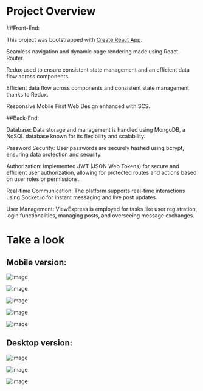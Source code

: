 # Project Overview

##Front-End:

This project was bootstrapped with [Create React App](https://github.com/facebook/create-react-app).

Seamless navigation and dynamic page rendering made using React-Router.

Redux used to ensure consistent state management and an efficient data flow across components.

Efficient data flow across components and consistent state management thanks to Redux.

Responsive Mobile First Web Design enhanced with SCS.

##Back-End:

Database: Data storage and management is handled using MongoDB, a NoSQL database known for its flexibility and scalability.

Password Security: User passwords are securely hashed using bcrypt, ensuring data protection and security.

Authorization: Implemented JWT (JSON Web Tokens) for secure and efficient user authorization, allowing for protected routes and actions based on user roles or permissions.

Real-time Communication: The platform supports real-time interactions using Socket.io for instant messaging and live post updates.

User Management: ViewExpress is employed for tasks like user registration, login functionalities, managing posts, and overseeing message exchanges.

# Take a look

## Mobile version:

![image](https://github.com/AgnetaSmergelyte/final-assignment-front/assets/131288227/ce970f5b-848f-4de3-8fd1-0599e9e98cca)

![image](https://github.com/AgnetaSmergelyte/final-assignment-front/assets/131288227/1cad3a24-4224-4bfc-a3b4-e354784bf753)

![image](https://github.com/AgnetaSmergelyte/final-assignment-front/assets/131288227/4ecbabe6-4f69-4cd2-acb3-b9e3664d86e3)

![image](https://github.com/AgnetaSmergelyte/final-assignment-front/assets/131288227/1a871020-1816-4b51-a80f-cdacdd6b6852)

![image](https://github.com/AgnetaSmergelyte/final-assignment-front/assets/131288227/f26ca0b6-e003-465b-bf67-97af68284853)

## Desktop version:

![image](https://github.com/AgnetaSmergelyte/final-assignment-front/assets/131288227/0f2a7529-8882-4a07-820d-eaf6bbb439c4)

![image](https://github.com/AgnetaSmergelyte/final-assignment-front/assets/131288227/0e5874a9-efa5-4081-b08f-8975d669b054)

![image](https://github.com/AgnetaSmergelyte/final-assignment-front/assets/131288227/f35b5aca-547a-48a8-86b0-553949093da8)








